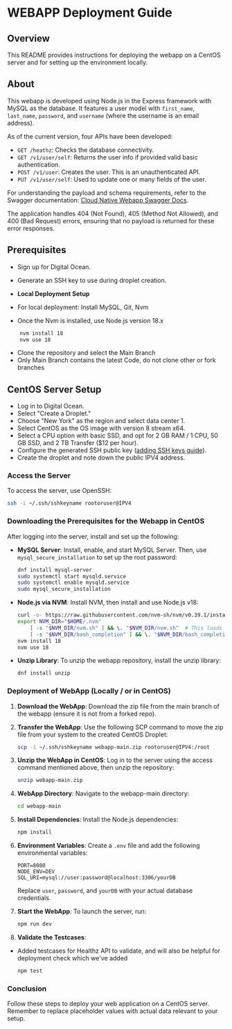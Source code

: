 # WEBAPP Deployment Guide

## Overview

This README provides instructions for deploying the webapp on a CentOS server and for setting up the environment locally.

## About

This webapp is developed using Node.js in the Express framework with MySQL as the database. It features a user model with `first_name`, `last_name`, `password`, and `username` (where the username is an email address).

As of the current version, four APIs have been developed:
- `GET /heathz`: Checks the database connectivity.
- `GET /v1/user/self`: Returns the user info if provided valid basic authentication.
- `POST /v1/user`: Creates the user. This is an unauthenticated API.
- `PUT /v1/user/self`: Used to update one or many fields of the user.

For understanding the payload and schema requirements, refer to the Swagger documentation: [Cloud Native Webapp Swagger Docs](https://app.swaggerhub.com/apis-docs/csye6225-webapp/cloud-native-webapp/2024.spring.02).

The application handles 404 (Not Found), 405 (Method Not Allowed), and 400 (Bad Request) errors, ensuring that no payload is returned for these error responses.

## Prerequisites

- Sign up for Digital Ocean.
- Generate an SSH key to use during droplet creation.

- **Local Deployment Setup**
- For local deployment: Install MySQL, Git, Nvm
- Once the Nvm is installed, use Node.js version 18.x
```bash
    nvm install 18
    nvm use 18
```
- Clone the repository and select the Main Branch
- Only Main Branch contains the latest Code, do not clone other or fork branches

## CentOS Server Setup

- Log in to Digital Ocean.
- Select "Create a Droplet."
- Choose "New York" as the region and select data center 1.
- Select CentOS as the OS image with version 8 stream x64.
- Select a CPU option with basic SSD, and opt for 2 GB RAM / 1 CPU, 50 GB SSD, and 2 TB Transfer ($12 per hour).
- Configure the generated SSH public key ([adding SSH keys guide](https://docs.digitalocean.com/products/droplets/how-to/add-ssh-keys/create-with-openssh/)).
- Create the droplet and note down the public IPV4 address.

### Access the Server

To access the server, use OpenSSH:

```bash
ssh -i ~/.ssh/sshkeyname rootoruser@IPV4
```

### Downloading the Prerequisites for the Webapp in CentOS

After logging into the server, install and set up the following:

- **MySQL Server**: Install, enable, and start MySQL Server. Then, use `mysql_secure_installation` to set up the root password:

    ```bash
    dnf install mysql-server
    sudo systemctl start mysqld.service
    sudo systemctl enable mysqld.service
    sudo mysql_secure_installation
    ```

- **Node.js via NVM**: Install NVM, then install and use Node.js v18:

    ```bash
    curl -o- https://raw.githubusercontent.com/nvm-sh/nvm/v0.39.1/install.sh | bash
    export NVM_DIR="$HOME/.nvm"
        [ -s "$NVM_DIR/nvm.sh" ] && \. "$NVM_DIR/nvm.sh"  # This loads nvm
        [ -s "$NVM_DIR/bash_completion" ] && \. "$NVM_DIR/bash_completion"    
    nvm install 18
    nvm use 18
    ```


- **Unzip Library**: To unzip the webapp repository, install the unzip library:

    ```bash
    dnf install unzip
    ```

### Deployment of WebApp (Locally / or in CentOS)


1. **Download the WebApp**: Download the zip file from the main branch of the webapp (ensure it is not from a forked repo).

2. **Transfer the WebApp**: Use the following SCP command to move the zip file from your system to the created CentOS Droplet:

    ```bash
    scp -i ~/.ssh/sshkeyname webapp-main.zip rootoruser@IPV4:/root
    ```

3. **Unzip the WebApp in CentOS**: Log in to the server using the access command mentioned above, then unzip the repository:

    ```bash
    unzip webapp-main.zip
    ```

4. **WebApp Directory**: Navigate to the webapp-main directory:

    ```bash
    cd webapp-main
    ```

5. **Install Dependencies**: Install the Node.js dependencies:

    ```bash
    npm install
    ```

6. **Environment Variables**: Create a `.env` file and add the following environmental variables:

    ```env
    PORT=8080
    NODE_ENV=DEV
    SQL_URI=mysql://user:password@localhost:3306/yourDB
    ```

    Replace `user`, `password`, and `yourDB` with your actual database credentials.

7. **Start the WebApp**: To launch the server, run:

    ```bash
    npm run dev
    ```

8. **Validate the Testcases**:
 - Added testcases for Healthz API to validate, and will also be helpful for deployment check which we've added

    ```bash
    npm test
    ```

### Conclusion

Follow these steps to deploy your web application on a CentOS server. Remember to replace placeholder values with actual data relevant to your setup.
